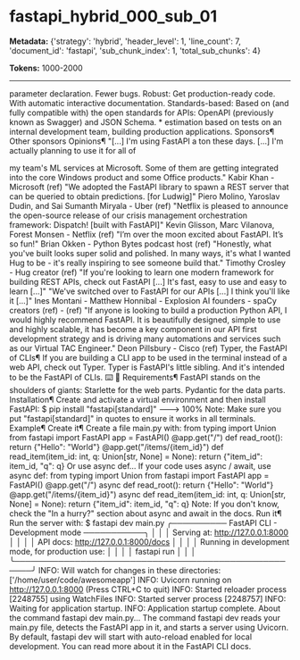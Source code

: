 # fastapi_hybrid_000_sub_01

**Metadata:** {'strategy': 'hybrid', 'header_level': 1, 'line_count': 7, 'document_id': 'fastapi', 'sub_chunk_index': 1, 'total_sub_chunks': 4}

**Tokens:** 1000-2000

---

 parameter declaration. Fewer bugs. Robust: Get production-ready code. With automatic interactive documentation. Standards-based: Based on (and fully compatible with) the open standards for APIs: OpenAPI (previously known as Swagger) and JSON Schema. * estimation based on tests on an internal development team, building production applications. Sponsors&para; Other sponsors Opinions&para; "[...] I'm using FastAPI a ton these days. [...] I'm actually planning to use it for all of

 my team's ML services at Microsoft. Some of them are getting integrated into the core Windows product and some Office products." Kabir Khan - Microsoft (ref) "We adopted the FastAPI library to spawn a REST server that can be queried to obtain predictions. [for Ludwig]" Piero Molino, Yaroslav Dudin, and Sai Sumanth Miryala - Uber (ref) "Netflix is pleased to announce the open-source release of our crisis management orchestration framework: Dispatch! [built with FastAPI]" Kevin Glisson, Marc Vilanova, Forest Monsen - Netflix (ref) "I’m over the moon excited about FastAPI. It’s so fun!" Brian Okken - Python Bytes podcast host (ref) "Honestly, what you've built looks super solid and polished. In many ways, it's what I wanted Hug to be - it's really inspiring to see someone build that." Timothy Crosley - Hug creator (ref) "If you're looking to learn one modern framework for building REST APIs, check out FastAPI [...] It's fast, easy to use and easy to learn [...]" "We've switched over to FastAPI for our APIs [...] I think you'll like it [...]" Ines Montani - Matthew Honnibal - Explosion AI founders - spaCy creators (ref) - (ref) "If anyone is looking to build a production Python API, I would highly recommend FastAPI. It is beautifully designed, simple to use and highly scalable, it has become a key component in our API first development strategy and is driving many automations and services such as our Virtual TAC Engineer." Deon Pillsbury - Cisco (ref) Typer, the FastAPI of CLIs&para; If you are building a CLI app to be used in the terminal instead of a web API, check out Typer. Typer is FastAPI's little sibling. And it's intended to be the FastAPI of CLIs. ⌨️ 🚀 Requirements&para; FastAPI stands on the shoulders of giants: Starlette for the web parts. Pydantic for the data parts. Installation&para; Create and activate a virtual environment and then install FastAPI: $ pip install &quot;fastapi[standard]&quot; ---&gt; 100% Note: Make sure you put "fastapi[standard]" in quotes to ensure it works in all terminals. Example&para; Create it&para; Create a file main.py with: from typing import Union from fastapi import FastAPI app = FastAPI() @app.get(&quot;/&quot;) def read_root(): return {&quot;Hello&quot;: &quot;World&quot;} @app.get(&quot;/items/{item_id}&quot;) def read_item(item_id: int, q: Union[str, None] = None): return {&quot;item_id&quot;: item_id, &quot;q&quot;: q} Or use async def... If your code uses async / await, use async def: from typing import Union from fastapi import FastAPI app = FastAPI() @app.get(&quot;/&quot;) async def read_root(): return {&quot;Hello&quot;: &quot;World&quot;} @app.get(&quot;/items/{item_id}&quot;) async def read_item(item_id: int, q: Union[str, None] = None): return {&quot;item_id&quot;: item_id, &quot;q&quot;: q} Note: If you don't know, check the "In a hurry?" section about async and await in the docs. Run it&para; Run the server with: $ fastapi dev main.py ╭────────── FastAPI CLI - Development mode ───────────╮ │ │ │ Serving at: http://127.0.0.1:8000 │ │ │ │ API docs: http://127.0.0.1:8000/docs │ │ │ │ Running in development mode, for production use: │ │ │ │ fastapi run │ │ │ ╰─────────────────────────────────────────────────────╯ INFO: Will watch for changes in these directories: [&#39;/home/user/code/awesomeapp&#39;] INFO: Uvicorn running on http://127.0.0.1:8000 (Press CTRL+C to quit) INFO: Started reloader process [2248755] using WatchFiles INFO: Started server process [2248757] INFO: Waiting for application startup. INFO: Application startup complete. About the command fastapi dev main.py... The command fastapi dev reads your main.py file, detects the FastAPI app in it, and starts a server using Uvicorn. By default, fastapi dev will start with auto-reload enabled for local development. You can read more about it in the FastAPI CLI docs.